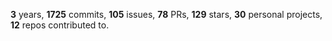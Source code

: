 **3** years, **1725** commits, **105** issues, **78** PRs, **129** stars, **30** personal projects, **12** repos contributed to.
